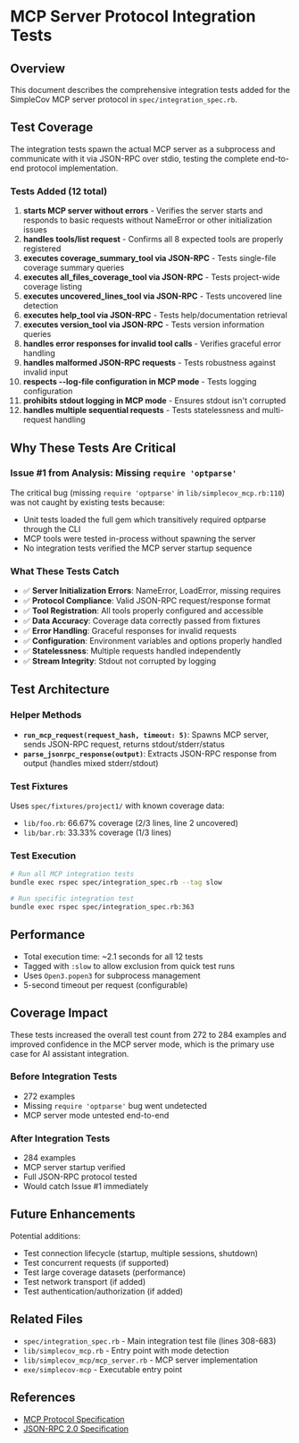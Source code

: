 # MCP Server Protocol Integration Tests

## Overview

This document describes the comprehensive integration tests added for the SimpleCov MCP server protocol in `spec/integration_spec.rb`.

## Test Coverage

The integration tests spawn the actual MCP server as a subprocess and communicate with it via JSON-RPC over stdio, testing the complete end-to-end protocol implementation.

### Tests Added (12 total)

1. **starts MCP server without errors** - Verifies the server starts and responds to basic requests without NameError or other initialization issues
2. **handles tools/list request** - Confirms all 8 expected tools are properly registered
3. **executes coverage_summary_tool via JSON-RPC** - Tests single-file coverage summary queries
4. **executes all_files_coverage_tool via JSON-RPC** - Tests project-wide coverage listing
5. **executes uncovered_lines_tool via JSON-RPC** - Tests uncovered line detection
6. **executes help_tool via JSON-RPC** - Tests help/documentation retrieval
7. **executes version_tool via JSON-RPC** - Tests version information queries
8. **handles error responses for invalid tool calls** - Verifies graceful error handling
9. **handles malformed JSON-RPC requests** - Tests robustness against invalid input
10. **respects --log-file configuration in MCP mode** - Tests logging configuration
11. **prohibits stdout logging in MCP mode** - Ensures stdout isn't corrupted
12. **handles multiple sequential requests** - Tests statelessness and multi-request handling

## Why These Tests Are Critical

### Issue #1 from Analysis: Missing `require 'optparse'`

The critical bug (missing `require 'optparse'` in `lib/simplecov_mcp.rb:110`) was not caught by existing tests because:

- Unit tests loaded the full gem which transitively required optparse through the CLI
- MCP tools were tested in-process without spawning the server
- No integration tests verified the MCP server startup sequence

### What These Tests Catch

* ✅ **Server Initialization Errors**: NameError, LoadError, missing requires
* ✅ **Protocol Compliance**: Valid JSON-RPC request/response format
* ✅ **Tool Registration**: All tools properly configured and accessible
* ✅ **Data Accuracy**: Coverage data correctly passed from fixtures
* ✅ **Error Handling**: Graceful responses for invalid requests
* ✅ **Configuration**: Environment variables and options properly handled
* ✅ **Statelessness**: Multiple requests handled independently
* ✅ **Stream Integrity**: Stdout not corrupted by logging

## Test Architecture

### Helper Methods

- **`run_mcp_request(request_hash, timeout: 5)`**: Spawns MCP server, sends JSON-RPC request, returns stdout/stderr/status
- **`parse_jsonrpc_response(output)`**: Extracts JSON-RPC response from output (handles mixed stderr/stdout)

### Test Fixtures

Uses `spec/fixtures/project1/` with known coverage data:
- `lib/foo.rb`: 66.67% coverage (2/3 lines, line 2 uncovered)
- `lib/bar.rb`: 33.33% coverage (1/3 lines)

### Test Execution

```bash
# Run all MCP integration tests
bundle exec rspec spec/integration_spec.rb --tag slow

# Run specific integration test
bundle exec rspec spec/integration_spec.rb:363
```

## Performance

- Total execution time: ~2.1 seconds for all 12 tests
- Tagged with `:slow` to allow exclusion from quick test runs
- Uses `Open3.popen3` for subprocess management
- 5-second timeout per request (configurable)

## Coverage Impact

These tests increased the overall test count from 272 to 284 examples and improved confidence in the MCP server mode, which is the primary use case for AI assistant integration.

### Before Integration Tests
- 272 examples
- Missing `require 'optparse'` bug went undetected
- MCP server mode untested end-to-end

### After Integration Tests
- 284 examples
- MCP server startup verified
- Full JSON-RPC protocol tested
- Would catch Issue #1 immediately

## Future Enhancements

Potential additions:
- Test connection lifecycle (startup, multiple sessions, shutdown)
- Test concurrent requests (if supported)
- Test large coverage datasets (performance)
- Test network transport (if added)
- Test authentication/authorization (if added)

## Related Files

- `spec/integration_spec.rb` - Main integration test file (lines 308-683)
- `lib/simplecov_mcp.rb` - Entry point with mode detection
- `lib/simplecov_mcp/mcp_server.rb` - MCP server implementation
- `exe/simplecov-mcp` - Executable entry point

## References

- [MCP Protocol Specification](https://modelcontextprotocol.io/)
- [JSON-RPC 2.0 Specification](https://www.jsonrpc.org/specification)
